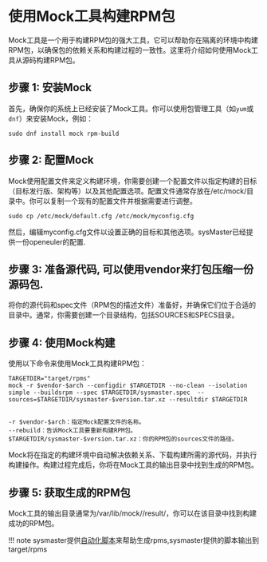 # 使用Mock工具构建RPM包

Mock工具是一个用于构建RPM包的强大工具，它可以帮助你在隔离的环境中构建RPM包，以确保包的依赖关系和构建过程的一致性。这里将介绍如何使用Mock工具从源码构建RPM包。

## 步骤 1: 安装Mock

首先，确保你的系统上已经安装了Mock工具。你可以使用包管理工具（如`yum`或`dnf`）来安装Mock，例如：

```shell
sudo dnf install mock rpm-build
```

## 步骤 2: 配置Mock
Mock使用配置文件来定义构建环境，你需要创建一个配置文件以指定构建的目标（目标发行版、架构等）以及其他配置选项。配置文件通常存放在/etc/mock/目录中。你可以复制一个现有的配置文件并根据需要进行调整。
```
sudo cp /etc/mock/default.cfg /etc/mock/myconfig.cfg
```
然后，编辑myconfig.cfg文件以设置正确的目标和其他选项。sysMaster已经提供一份openeuler的配置.

## 步骤 3: 准备源代码, 可以使用vendor来打包压缩一份源码包.
将你的源代码和spec文件（RPM包的描述文件）准备好，并确保它们位于合适的目录中。通常，你需要创建一个目录结构，包括SOURCES和SPECS目录。

## 步骤 4: 使用Mock构建
使用以下命令来使用Mock工具构建RPM包：

```shell
TARGETDIR="target/rpms"
mock -r $vendor-$arch --configdir $TARGETDIR --no-clean --isolation simple --buildsrpm --spec $TARGETDIR/sysmaster.spec  --sources=$TARGETDIR/sysmaster-$version.tar.xz --resultdir $TARGETDIR


-r $vendor-$arch：指定Mock配置文件的名称。
--rebuild：告诉Mock工具要重新构建RPM包。
$TARGETDIR/sysmaster-$version.tar.xz：你的RPM包的sources文件的路径。
```

Mock将在指定的构建环境中自动解决依赖关系、下载构建所需的源代码，并执行构建操作。构建过程完成后，你将在Mock工具的输出目录中找到生成的RPM包。

## 步骤 5: 获取生成的RPM包
Mock工具的输出目录通常为/var/lib/mock/<config-name>/result/，你可以在该目录中找到构建成功的RPM包。

!!! note
    sysmaster提供[自动化脚本](./build_rpm.sh)来帮助生成rpms,sysmaster提供的脚本输出到target/rpms
